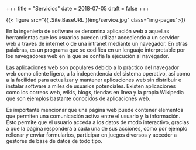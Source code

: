 +++
title = "Servicios"
date = 2018-07-05
draft = false
+++

{{< figure src="{{ .Site.BaseURL }}img/service.jpg" class="img-pages">}}


En la ingeniería de software se denomina aplicación web a aquellas herramientas 
que los usuarios pueden utilizar accediendo a un servidor web a través de internet 
o de una intranet mediante un navegador. En otras palabras, es un programa que se 
codifica en un lenguaje interpretable por los navegadores web en la que se confía 
la ejecución al navegador.

Las aplicaciones web son populares debido a lo práctico del navegador web como
cliente ligero, a la independencia del sistema operativo, así como a la facilidad 
para actualizar y mantener aplicaciones web sin distribuir e instalar software a
miles de usuarios potenciales. Existen aplicaciones como los correos web, wikis, 
blogs, tiendas en línea y la propia Wikipedia que son ejemplos bastante conocidos de aplicaciones web.

Es importante mencionar que una página web puede contener elementos que permiten 
una comunicación activa entre el usuario y la información. Esto permite que el usuario 
acceda a los datos de modo interactivo, gracias a que la página responderá a cada una de 
sus acciones, como por ejemplo rellenar y enviar formularios, participar en juegos 
diversos y acceder a gestores de base de datos de todo tipo.